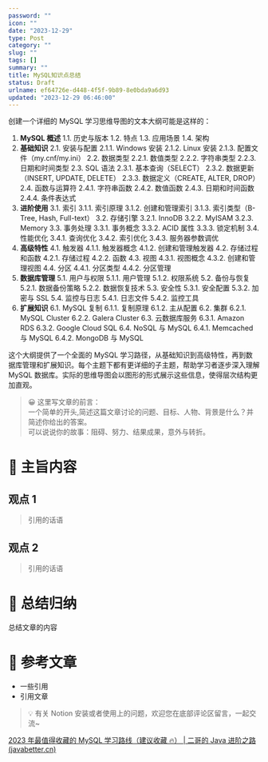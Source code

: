 ```yaml
---
password: ""
icon: ""
date: "2023-12-29"
type: Post
category: ""
slug: ""
tags: []
summary: ""
title: MySQL知识点总结
status: Draft
urlname: ef64726e-d448-4f5f-9b89-8e0bda9a6d93
updated: "2023-12-29 06:46:00"
---
```


创建一个详细的 MySQL 学习思维导图的文本大纲可能是这样的：

1. **MySQL 概述**
   1.1. 历史与版本
   1.2. 特点
   1.3. 应用场景
   1.4. 架构
2. **基础知识**
   2.1. 安装与配置
   2.1.1. Windows 安装
   2.1.2. Linux 安装
   2.1.3. 配置文件（my.cnf/my.ini）
   2.2. 数据类型
   2.2.1. 数值类型
   2.2.2. 字符串类型
   2.2.3. 日期和时间类型
   2.3. SQL 语法
   2.3.1. 基本查询（SELECT）
   2.3.2. 数据更新（INSERT, UPDATE, DELETE）
   2.3.3. 数据定义（CREATE, ALTER, DROP）
   2.4. 函数与运算符
   2.4.1. 字符串函数
   2.4.2. 数值函数
   2.4.3. 日期和时间函数
   2.4.4. 条件表达式
3. **进阶使用**
   3.1. 索引
   3.1.1. 索引原理
   3.1.2. 创建和管理索引
   3.1.3. 索引类型（B-Tree, Hash, Full-text）
   3.2. 存储引擎
   3.2.1. InnoDB
   3.2.2. MyISAM
   3.2.3. Memory
   3.3. 事务处理
   3.3.1. 事务概念
   3.3.2. ACID 属性
   3.3.3. 锁定机制
   3.4. 性能优化
   3.4.1. 查询优化
   3.4.2. 索引优化
   3.4.3. 服务器参数调优
4. **高级特性**
   4.1. 触发器
   4.1.1. 触发器概念
   4.1.2. 创建和管理触发器
   4.2. 存储过程和函数
   4.2.1. 存储过程
   4.2.2. 函数
   4.3. 视图
   4.3.1. 视图概念
   4.3.2. 创建和管理视图
   4.4. 分区
   4.4.1. 分区类型
   4.4.2. 分区管理
5. **数据库管理**
   5.1. 用户与权限
   5.1.1. 用户管理
   5.1.2. 权限系统
   5.2. 备份与恢复
   5.2.1. 数据备份策略
   5.2.2. 数据恢复技术
   5.3. 安全性
   5.3.1. 安全配置
   5.3.2. 加密与 SSL
   5.4. 监控与日志
   5.4.1. 日志文件
   5.4.2. 监控工具
6. **扩展知识**
   6.1. MySQL 复制
   6.1.1. 复制原理
   6.1.2. 主从配置
   6.2. 集群
   6.2.1. MySQL Cluster
   6.2.2. Galera Cluster
   6.3. 云数据库服务
   6.3.1. Amazon RDS
   6.3.2. Google Cloud SQL
   6.4. NoSQL 与 MySQL
   6.4.1. Memcached 与 MySQL
   6.4.2. MongoDB 与 MySQL

这个大纲提供了一个全面的 MySQL 学习路径，从基础知识到高级特性，再到数据库管理和扩展知识。每个主题下都有更详细的子主题，帮助学习者逐步深入理解 MySQL 数据库。实际的思维导图会以图形的形式展示这些信息，使得层次结构更加直观。

> 😀 这里写文章的前言：  
> 一个简单的开头,简述这篇文章讨论的问题、目标、人物、背景是什么？并简述你给出的答案。  
> 可以说说你的故事：阻碍、努力、结果成果，意外与转折。

# 📝 主旨内容

## 观点 1

> 引用的话语

## 观点 2

> 引用的话语

# 🤗 总结归纳

总结文章的内容

# 📎 参考文章

- 一些引用
- 引用文章

> 💡 有关 Notion 安装或者使用上的问题，欢迎您在底部评论区留言，一起交流~

[2023 年最值得收藏的 MySQL 学习路线（建议收藏 🔥） | 二哥的 Java 进阶之路 (javabetter.cn)](https://javabetter.cn/xuexiluxian/mysql.html#mysql-%E5%AD%A6%E4%B9%A0%E5%BB%BA%E8%AE%AE)
